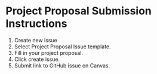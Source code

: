 # Project Proposal Submission Instructions

1. Create new issue
2. Select Project Proposal Issue template.
3. Fill in your project proposal.
4. Click create issue.
5. Submit link to GitHub issue on Canvas.
